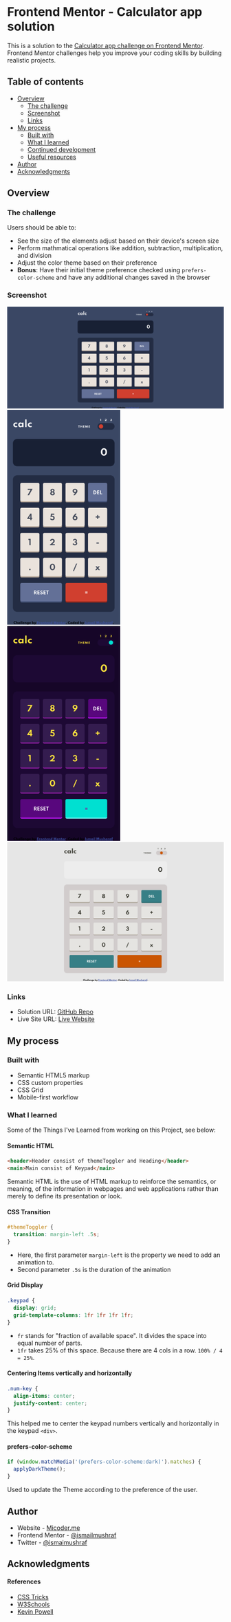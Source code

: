 # Frontend Mentor - Calculator app solution

This is a solution to the [Calculator app challenge on Frontend Mentor](https://www.frontendmentor.io/challenges/calculator-app-9lteq5N29). Frontend Mentor challenges help you improve your coding skills by building realistic projects. 

## Table of contents

- [Overview](#overview)
  - [The challenge](#the-challenge)
  - [Screenshot](#screenshot)
  - [Links](#links)
- [My process](#my-process)
  - [Built with](#built-with)
  - [What I learned](#what-i-learned)
  - [Continued development](#continued-development)
  - [Useful resources](#useful-resources)
- [Author](#author)
- [Acknowledgments](#acknowledgments)

## Overview

### The challenge

Users should be able to:

- See the size of the elements adjust based on their device's screen size
- Perform mathmatical operations like addition, subtraction, multiplication, and division
- Adjust the color theme based on their preference
- **Bonus**: Have their initial theme preference checked using `prefers-color-scheme` and have any additional changes saved in the browser

### Screenshot

![dark theme in desktop](./screenshots/Screenshot1.png)
![dark theme in mobile](./screenshots/Screenshot21.png)
![customized theme in mobile](./screenshots/Screenshot41.png)
![light theme in desktop](./screenshots/Screenshot3.png)

### Links

- Solution URL: [GitHub Repo](https://github.com/ismailmushraf/calculator-app)
- Live Site URL: [Live Website](https://micoder.me/calculator-app)

## My process

### Built with

- Semantic HTML5 markup
- CSS custom properties
- CSS Grid
- Mobile-first workflow

### What I learned

Some of the Things I've Learned from working on this Project, see below:

#### Semantic HTML
```html
<header>Header consist of themeToggler and Heading</header>
<main>Main consist of Keypad</main>
```
Semantic HTML is the use of HTML markup to reinforce the semantics, or meaning, of the information in webpages and web applications rather than merely to define its presentation or look. 

#### CSS Transition
```css
#themeToggler {
  transition: margin-left .5s;
}
```
- Here, the first parameter `margin-left` is the property we need to add an animation to.
- Second parameter `.5s` is the duration of the animation

#### Grid Display
```css
.keypad {
  display: grid;
  grid-template-columns: 1fr 1fr 1fr 1fr;
}
```
- `fr` stands for "fraction of available space". It divides the space into equal number of parts.
- `1fr` takes 25% of this space. Because there are 4 cols in a row. `100% / 4 = 25%`.

#### Centering Items vertically and horizontally
```css
.num-key {
  align-items: center;
  justify-content: center;
}
```
This helped me to center the keypad numbers vertically and horizontally in the keypad `<div>`.

#### prefers-color-scheme
```js
if (window.matchMedia('(prefers-color-scheme:dark)').matches) {
  applyDarkTheme();
}
```
Used to update the Theme according to the preference of the user.

## Author

- Website - [Micoder.me](https://micoder.me)
- Frontend Mentor - [@ismailmushraf](https://www.frontendmentor.io/profile/ismailmushraf)
- Twitter - [@ismaimushraf](https://www.twitter.com/ismailmushraf)

## Acknowledgments

#### References

- [CSS Tricks](https://css-tricks.com/introduction-fr-css-unit/) 
- [W3Schools](https://www.w3schools.com/css/css_grid.asp)  
- [Kevin Powell](https://youtu.be/xboZx8y2Tgw) 
